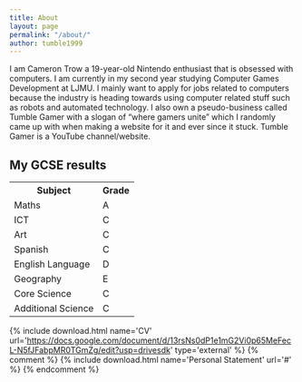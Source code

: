 ```yaml
---
title: About
layout: page
permalink: "/about/"
author: tumble1999
---
```


I am Cameron Trow a 19-year-old Nintendo enthusiast that is obsessed with computers. I am currently in my second year studying Computer Games Development at LJMU. I mainly want to apply for jobs related to computers because the industry is heading towards using computer related stuff such as robots and automated technology.
I also own a pseudo-business called Tumble Gamer with a slogan of “where gamers unite” which I randomly came up with when making a website for it and ever since it stuck. Tumble Gamer is a YouTube channel/website.


My GCSE results
---
<div class="tg-wrap"><table id="tg-TsRm8">
  <tr>
    <th>Subject</th>
    <th>Grade</th>
  </tr>
  <tr>
    <td>Maths</td>
    <td>A</td>
  </tr>
  <tr>
    <td>ICT</td>
    <td>C</td>
  </tr>
  <tr>
    <td>Art</td>
    <td>C</td>
  </tr>
  <tr>
    <td>Spanish</td>
    <td>C</td>
  </tr>
  <tr>
    <td>English Language</td>
    <td>D</td>
  </tr>
  <tr>
    <td>Geography</td>
    <td>E</td>
  </tr>
  <tr>
    <td>Core Science</td>
    <td>C</td>
  </tr>
  <tr>
    <td>Additional Science</td>
    <td>C</td>
  </tr>
</table></div>
<script type="text/javascript" charset="utf-8">var TgTableSort=window.TgTableSort||function(n,t){"use strict";function r(n,t){for(var e=[],o=n.childNodes,i=0;i<o.length;++i){var u=o[i];if("."==t.substring(0,1)){var a=t.substring(1);f(u,a)&&e.push(u)}else u.nodeName.toLowerCase()==t&&e.push(u);var c=r(u,t);e=e.concat(c)}return e}function e(n,t){var e=[],o=r(n,"tr");return o.forEach(function(n){var o=r(n,"td");t>=0&&t<o.length&&e.push(o[t])}),e}function o(n){return n.textContent||n.innerText||""}function i(n){return n.innerHTML||""}function u(n,t){var r=e(n,t);return r.map(o)}function a(n,t){var r=e(n,t);return r.map(i)}function c(n){var t=n.className||"";return t.match(/\S+/g)||[]}function f(n,t){return-1!=c(n).indexOf(t)}function s(n,t){f(n,t)||(n.className+=" "+t)}function d(n,t){if(f(n,t)){var r=c(n),e=r.indexOf(t);r.splice(e,1),n.className=r.join(" ")}}function v(n){d(n,L),d(n,E)}function l(n,t,e){r(n,"."+E).map(v),r(n,"."+L).map(v),e==T?s(t,E):s(t,L)}function g(n){return function(t,r){var e=n*t.str.localeCompare(r.str);return 0==e&&(e=t.index-r.index),e}}function h(n){return function(t,r){var e=+t.str,o=+r.str;return e==o?t.index-r.index:n*(e-o)}}function m(n,t,r){var e=u(n,t),o=e.map(function(n,t){return{str:n,index:t}}),i=e&&-1==e.map(isNaN).indexOf(!0),a=i?h(r):g(r);return o.sort(a),o.map(function(n){return n.index})}function p(n,t,r,o){for(var i=f(o,E)?N:T,u=m(n,r,i),c=0;t>c;++c){var s=e(n,c),d=a(n,c);s.forEach(function(n,t){n.innerHTML=d[u[t]]})}l(n,o,i)}function x(n,t){var r=t.length;t.forEach(function(t,e){t.addEventListener("click",function(){p(n,r,e,t)}),s(t,"tg-sort-header")})}var T=1,N=-1,E="tg-sort-asc",L="tg-sort-desc";return function(t){var e=n.getElementById(t),o=r(e,"tr"),i=o.length>0?r(o[0],"td"):[];0==i.length&&(i=r(o[0],"th"));for(var u=1;u<o.length;++u){var a=r(o[u],"td");if(a.length!=i.length)return}x(e,i)}}(document);document.addEventListener("DOMContentLoaded",function(n){TgTableSort("tg-TsRm8")});</script>


{% include download.html name='CV' url='https://docs.google.com/document/d/13rsNs0dP1e1mG2Vi0p65MeFecL-N5fJFabpMR0TGmZg/edit?usp=drivesdk' type='external' %}
{% comment %}
{% include download.html name='Personal Statement' url='#' %}
{% endcomment %}
